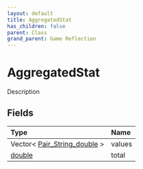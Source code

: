 ```yaml
---
layout: default
title: AggregatedStat
has_children: false
parent: Class
grand_parent: Game Reflection
---
```

# AggregatedStat
Description 

## Fields
| Type | Name |
|:-------------|:--------------|
| Vector< [Pair_String_double](/game-reflection/classes/pair__string_double.md) > | values |
| [double](/game-reflection/components/double.md) | total |
